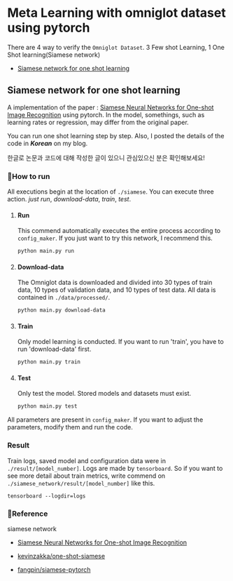 # Meta Learning with omniglot dataset using pytorch

There are 4 way to verify the `Omniglot Dataset`. 3 Few shot Learning, 1 One Shot learning(Siamese network)

* <p>
    <a href="##siamese-network-for-one-shot-learning">Siamese network for one shot learning</a>
  </p>



## Siamese network for one shot learning

A implementation of the paper : [Siamese Neural Networks for One-shot Image Recognition](https://www.cs.cmu.edu/~rsalakhu/papers/oneshot1.pdf) using pytorch. In the model, somethings, such as learning rates or regression, may differ from the original paper.

You can run one shot learning step by step. Also, I posted the details of the code in ***Korean*** on my blog.

한글로 논문과 코드에 대해 작성한 글이 있으니 관심있으신 분은 확인해보세요!



### 🚀How to run

All executions begin at the location of `./siamese`. You can execute three action. *just run*, *download-data*, *train*, *test*.

1. #### Run

   This commend automatically executes the entire process according to `config_maker`. If you just want to try this network, I recommend this.

   ```bash
   python main.py run
   ```

2. #### Download-data

   The Omniglot data is downloaded and divided into 30 types of train data, 10 types of validation data, and 10 types of test data. All data is contained in `./data/processed/`.

   ```bash
   python main.py download-data
   ```

3. #### Train

   Only model learning is conducted. If you want to run 'train', you have to run 'download-data' first.

   ```bash
   python main.py train
   ```

4. #### Test

   Only test the model. Stored models and datasets must exist.

   ```bash
   python main.py test
   ```

All parameters are present in `config_maker`. If you want to adjust the parameters, modify them and run the code.



### Result

Train logs, saved model and configuration data were in `./result/[model_number]`.  Logs are made by `tensorboard`. So if you want to see more detail about train metrics, write commend on `./siamese_network/result/[model_number]`  like this.

```
tensorboard --logdir=logs
```



### 📌Reference

siamese network

* [Siamese Neural Networks for One-shot Image Recognition](https://www.cs.cmu.edu/~rsalakhu/papers/oneshot1.pdf)

* [kevinzakka/one-shot-siamese](https://github.com/kevinzakka/one-shot-siamese)
* [fangpin/siamese-pytorch](https://github.com/fangpin/siamese-pytorch)

